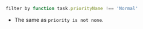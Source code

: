 <!-- placeholder to force blank line before included text -->


```javascript
filter by function task.priorityName !== 'Normal'
```

- The same as `priority is not none`.


<!-- placeholder to force blank line after included text -->
